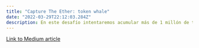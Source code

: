 ```yaml
---
title: "Capture The Ether: token whale"
date: "2022-03-29T22:12:03.284Z"
description: En este desafío intentaremos acumular más de 1 millón de tokens.
---
```


[Link to Medium article](https://coinsbench.com/capture-the-ether-token-whale-8d33ea2fd754)
<!-- 
Capture The Ether: token whale
With this new challenge, we need to step up our game a bit. Our first glance at the contract tells us that it’s more complex than the previous ones, just by the length and number of functions:


Our objective here is to accumulate at least 1,000,000 SET tokens.

Let’s start by analyzing it to understand what our options are.

The constructor (in this case it’s the function TokenWaleChallenge() because we are using an older compiler version) defines the variable player as ourselves (our EOA), and the totalSupply and our balanceOf in 1000.

Here we can see the first interesting thing, that totalSupply variable is not actually used anywhere else in the contract, so it basically does nothing and may as well not be there at all.

There are three “callable” (with public visibility) functions:

transfer(): it requires that we have the funds (or more) that we want to send to an account from our account (msg.sender’s). Then it calls the internal _transfer function, which updates the balances of the sender and the receiver.
transferFrom(): it lets us send SET tokens from one account to another. The from account in this case mustn’t be ours. We have to call approve() first.
approve(): we have to call it before we call transferFrom(). Here, we can give permission to someone to transfer SET tokens from our account to another.
The logical transfer from account A to account B transaction flow would look something like this:

Option 1.

Account A calls transfer(B, any value <= acc. A's balance);
Option 2.

Account A calls approve(B, value);.
Account B calls transferFrom(A, B, value < previously approved value);
But these are the expected paths, and one thing that we must always consider as auditors or bug hunters is that these paths are almost never where interesting things happen.

So let’s play a little with what we can: arguments and accounts, and try a different approach.

What if we try this?

Account A calls transfer(B, 510);
Account B calls approve(A, 1000);
Account A calls transferFrom(B, B, 500);
Let’s dive into each step.

Account A starts with a balanceOf 1000, so if we transfer a bit more than half of it to account B the new balances become balanceOf[A] = 490 & balanceOf[B] = 510.

Then, account B authorizes account A to transfer tokens on their behalf, for or less than a fixed value, in this case 1000.

Until here, nothing’s out of the ordinary or the expected path that regular users would follow if they wanted to make a couple of transactions.

But the third step is where something unexpected happens: account A, with its new permissions, calls transferFrom() with a catch, it transfers 500 tokens from account B to account B.

The last step inside transferFrom() is to call _transfer(to, value), in this case that would be _transfer(B, 500).

So going to _transfer() we see that the first step is balanceOf[msg.sender] -= value => balanceOf[A] -= 500. Remember that balanceOf[A] = 490 so this will underflow the balance and leave us with a balanceOf[A] = 115792089237316195423570985008687907853269984665640564039457584007913129639926.


The key thing here is that the balanceOf[A] left in the first transfer() needs to be lower than the value then used in transferFrom() in the 3rd step.

Some possible solutions for this bug would be:

Using SafeMath.
Adding require(from != to) inside transferFrom() so we make sure transfers are between different accounts.
Applying inside _transfer() the totalSupply variable to revert a transaction if that number is exceeded.
Conclusion: always try to think outside the box when analyzing contracts, the expected path is almost never where the bugs are.

That’s it for this exercise, next article will be about Retirement Fund challenge.
 -->
